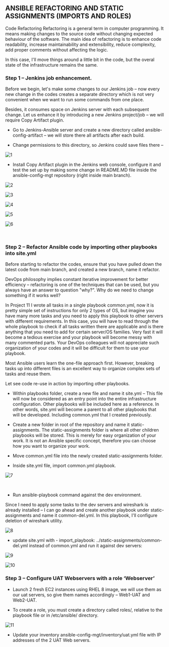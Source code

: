 
## ANSIBLE REFACTORING AND STATIC ASSIGNMENTS (IMPORTS AND ROLES)

Code Refactoring
Refactoring is a general term in computer programming. It means making changes to the source code without changing expected behaviour of the software. The main idea of refactoring is to enhance code readability, increase maintainability and extensibility, reduce complexity, add proper comments without affecting the logic.

In this case, I'll move things around a little bit in the code, but the overal state of the infrastructure remains the same.



### Step 1 – Jenkins job enhancement.

Before we begin, let's make some changes to our Jenkins job – now every new change in the codes creates a separate directory which is not very convenient 
when we want to run some commands from one place.

Besides, it consumes space on Jenkins server with each subsequent change. Let us enhance it by
introducing a new Jenkins project/job – we will require Copy Artifact plugin.


- Go to Jenkins-Ansible server and create a new directory called ansible-config-artifact – we will store there all artifacts after each build.

- Change permissions to this directory, so Jenkins could save files there –

![1](https://user-images.githubusercontent.com/93729559/168260745-469d2b05-e820-4064-a01a-a3d9d5e6c23b.png)
<br>

- Install  Copy Artifact plugin in the Jenkins web console, configure it and test the set up by making some change in README.MD file inside the ansible-config-mgt repository (right inside main branch).


![2](https://user-images.githubusercontent.com/93729559/168284866-dc5761e9-e2e2-4e29-bac7-1cc71cdd391a.png)

![3](https://user-images.githubusercontent.com/93729559/168284871-2130c389-21d1-4b4f-a12d-d1116ab640ff.png)

![4](https://user-images.githubusercontent.com/93729559/168284873-f60a25a1-32dc-420a-a59d-789ed3c729b3.png)

![5](https://user-images.githubusercontent.com/93729559/168284875-63226d6e-2ad7-4854-bdd8-3a625e414a22.png)

![6](https://user-images.githubusercontent.com/93729559/168284880-3a75a5a7-bbc6-4a71-ad08-58d1f259e535.png)


<br>

### Step 2 – Refactor Ansible code by importing other playbooks into site.yml

Before starting to refactor the codes, ensure that you have pulled down the latest code from main branch, and created a new branch, name it refactor.

DevOps philosophy implies constant iterative improvement for better efficiency – refactoring is one of the techniques that can be used, but you always have an answer to question "why?". Why do we need to change something if it works well?

In Project 11 I wrote all tasks in a single playbook common.yml, now it is pretty simple set of instructions for only 2 types of OS, but imagine you have many more tasks and you need to apply this playbook to other servers with different requirements. In this case, you will have to read through the whole playbook to check if all tasks written there are applicable and is there anything that you need to add for certain server/OS families. Very fast it will become a tedious exercise and your playbook will become messy with many commented parts. Your DevOps colleagues will not appreciate such organization of your codes and it will be difficult for them to use your playbook.

Most Ansible users learn the one-file approach first. However, breaking tasks up into different files is an excellent way to organize complex sets of tasks and reuse them.

Let see code re-use in action by importing other playbooks.

- Within playbooks folder, create a new file and name it site.yml – 
This file will now be considered as an entry point into the entire infrastructure configuration. Other playbooks will be included here as a reference. In other words, site.yml will become a parent to all other playbooks that will be developed. Including common.yml that I created previously. 


- Create a new folder in root of the repository and name it static-assignments. 
The static-assignments folder is where all other children playbooks will be stored. This is merely for easy organization of your work. It is not an Ansible specific concept, therefore you can choose how you want to organize your work. 

- Move common.yml file into the newly created static-assignments folder.

- Inside site.yml file, import common.yml playbook.

![7](https://user-images.githubusercontent.com/93729559/168287877-7072f00f-726f-45c4-80f1-d4129eaee09f.png)

<br>



- Run ansible-playbook command against the dev environment.

Since I need to apply some tasks to the dev servers and wireshark is already installed – I can go ahead and create another playbook under static-assignments and name it common-del.yml. In this playbook, I'll configure deletion of wireshark utility.


![8](https://user-images.githubusercontent.com/93729559/168289699-311e8ef8-8978-4442-aa53-76ce441e7a08.png)



- update site.yml with - import_playbook: ../static-assignments/common-del.yml instead of common.yml and run it against dev servers:


![9](https://user-images.githubusercontent.com/93729559/168289694-efe637f1-8c7a-4dc3-a9bd-7e70f9ad8b14.png)



![10](https://user-images.githubusercontent.com/93729559/168314429-6d890726-8f9a-4864-b6f4-654abd3ff717.png)



### Step 3 – Configure UAT Webservers with a role ‘Webserver’


- Launch 2 fresh EC2 instances using RHEL 8 image, we will use them as our uat servers, so give them names accordingly – Web1-UAT and Web2-UAT.



- To create a role, you must create a directory called roles/, relative to the playbook file or in /etc/ansible/ directory.


![11](https://user-images.githubusercontent.com/93729559/168470848-38c24a31-7fda-4c2f-8cc2-4304278be963.png)




- Update your inventory ansible-config-mgt/inventory/uat.yml file with IP addresses of the 2 UAT Web servers.




































